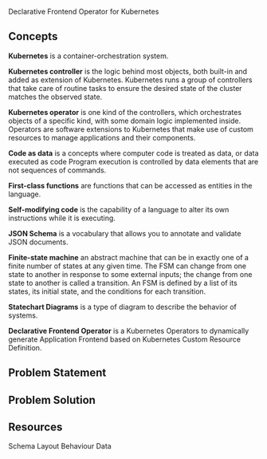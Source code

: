 Declarative Frontend Operator for Kubernetes

## Concepts

**Kubernetes** is a container-orchestration system.

**Kubernetes controller** is the logic behind most objects, both built-in and added as extension of Kubernetes. Kubernetes runs a group of controllers that take care of routine tasks to ensure the desired state of the cluster matches the observed state.

**Kubernetes operator** is one kind of the controllers, which orchestrates objects of a specific kind, with some domain logic implemented inside. Operators are software extensions to Kubernetes that make use of custom resources to manage applications and their components.

**Code as data** is a concepts where computer code is treated as data, or data executed as code Program execution is controlled by data elements that are not sequences of commands.

**First-class functions** are functions that can be accessed as entities in the language.

**Self-modifying code** is the capability of a language to alter its own instructions while it is executing.

**JSON Schema** is a vocabulary that allows you to annotate and validate JSON documents.

**Finite-state machine** an abstract machine that can be in exactly one of a finite number of states at any given time. The FSM can change from one state to another in response to some external inputs; the change from one state to another is called a transition. An FSM is defined by a list of its states, its initial state, and the conditions for each transition.

**Statechart Diagrams** is a type of diagram to describe the behavior of systems.

**Declarative Frontend Operator** is a Kubernetes Operators to dynamically generate Application Frontend based on Kubernetes Custom Resource Definition.

## Problem Statement

## Problem Solution

## Resources

Schema
Layout
Behaviour
Data
